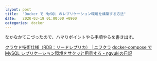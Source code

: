 ```yaml
---
layout: post
title:  "Docker で MySQL のレプリケーション環境を構築する方法"
date:   2020-03-19 01:00:00 +0900
categories: docker
---
```


なかなかてこづったので、ハマりポイントやら手順やらを書き出す。

[クラウド技術仕様（RDB：リードレプリカ） | ニフクラ](https://pfs.nifcloud.com/spec/rdb/server_readreplica.htm)
[docker-compose で MySQL レプリケーション環境をサクッと用意する - ngyukiの日記](https://ngyuki.hatenablog.com/entry/2019/02/18/103036)
